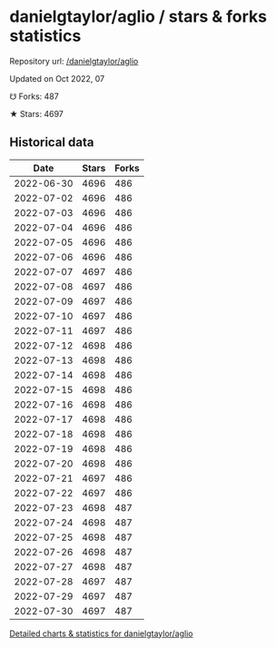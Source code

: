 # danielgtaylor/aglio / stars & forks statistics

Repository url: [/danielgtaylor/aglio](https://github.com/danielgtaylor/aglio)

Updated on Oct 2022, 07

☋ Forks: 487

★ Stars: 4697

## Historical data
| Date | Stars | Forks |
|------|-------|-------|
| 2022-06-30 | 4696 | 486 | 
| 2022-07-02 | 4696 | 486 | 
| 2022-07-03 | 4696 | 486 | 
| 2022-07-04 | 4696 | 486 | 
| 2022-07-05 | 4696 | 486 | 
| 2022-07-06 | 4696 | 486 | 
| 2022-07-07 | 4697 | 486 | 
| 2022-07-08 | 4697 | 486 | 
| 2022-07-09 | 4697 | 486 | 
| 2022-07-10 | 4697 | 486 | 
| 2022-07-11 | 4697 | 486 | 
| 2022-07-12 | 4698 | 486 | 
| 2022-07-13 | 4698 | 486 | 
| 2022-07-14 | 4698 | 486 | 
| 2022-07-15 | 4698 | 486 | 
| 2022-07-16 | 4698 | 486 | 
| 2022-07-17 | 4698 | 486 | 
| 2022-07-18 | 4698 | 486 | 
| 2022-07-19 | 4698 | 486 | 
| 2022-07-20 | 4698 | 486 | 
| 2022-07-21 | 4697 | 486 | 
| 2022-07-22 | 4697 | 486 | 
| 2022-07-23 | 4698 | 487 | 
| 2022-07-24 | 4698 | 487 | 
| 2022-07-25 | 4698 | 487 | 
| 2022-07-26 | 4698 | 487 | 
| 2022-07-27 | 4698 | 487 | 
| 2022-07-28 | 4697 | 487 | 
| 2022-07-29 | 4697 | 487 | 
| 2022-07-30 | 4697 | 487 | 


[Detailed charts & statistics for danielgtaylor/aglio](https://reviewgithub.com/rep/danielgtaylor/aglio)
